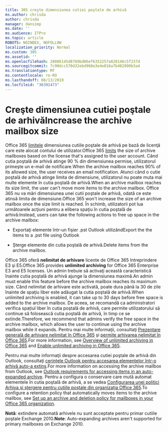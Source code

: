 ```yaml
---
title: 305 creşte dimensiunea cutiei poştale de arhivă
ms.author: chrisda
author: chrisda
manager: dansimp
ms.date: ''
ms.audience: ITPro
ms.topic: article
ROBOTS: NOINDEX, NOFOLLOW
localization_priority: Normal
ms.custom: 305
ms.assetid: ''
ms.openlocfilehash: 28086145d8769bd06ef6352257a820146c5f237d
ms.sourcegitcommit: 7c90dcc570d32ebd968e3e4e816a7b482890b3a4
ms.translationtype: MT
ms.contentlocale: ro-RO
ms.lasthandoff: 08/13/2019
ms.locfileid: "36391473"
---
```

# <a name="increase-the-archive-mailbox-size"></a><span data-ttu-id="b0347-102">Creşte dimensiunea cutiei poştale de arhivă</span><span class="sxs-lookup"><span data-stu-id="b0347-102">Increase the archive mailbox size</span></span>

<span data-ttu-id="b0347-103">Office 365 [limitele](https://docs.microsoft.com/office365/servicedescriptions/exchange-online-service-description/exchange-online-limits#mailbox-storage-limits) dimensiunea cutiile poştale de arhivă pe bază de licenţă care este alocat contului de utilizator.</span><span class="sxs-lookup"><span data-stu-id="b0347-103">Office 365 [limits](https://docs.microsoft.com/office365/servicedescriptions/exchange-online-service-description/exchange-online-limits#mailbox-storage-limits) the size of archive mailboxes based on the license that's assigned to the user account.</span></span> <span data-ttu-id="b0347-104">Când cutia poştală de arhivă atinge 90 % din dimensiunea permise, utilizatorul primeşte un e-mail de notificare.</span><span class="sxs-lookup"><span data-stu-id="b0347-104">When the archive mailbox reaches 90% of its allowed size, the user receives an email notification.</span></span> <span data-ttu-id="b0347-105">Atunci când o cutie poştală de arhivă atinge limita de dimensiune, utilizatorul nu poate muta mai multe elemente în cutia poştală de arhivă.</span><span class="sxs-lookup"><span data-stu-id="b0347-105">When an archive mailbox reaches its size limit, the user can't move more items to the archive mailbox.</span></span> <span data-ttu-id="b0347-106">Office 365 nu va mări dimensiunea unei cutii poştale de arhivă, odată ce este atinsă limita de dimensiune.</span><span class="sxs-lookup"><span data-stu-id="b0347-106">Office 365 won't increase the size of an archive mailbox once the size limit is reached.</span></span> <span data-ttu-id="b0347-107">În schimb, utilizatorii pot lua următoarele acţiuni pentru a elibera spaţiu în cutia poştală de arhivă:</span><span class="sxs-lookup"><span data-stu-id="b0347-107">Instead, users can take the following actions to free up space in the archive mailbox:</span></span>

- <span data-ttu-id="b0347-108">Exportaţi elemente într-un fişier .pst Outlook utilizând</span><span class="sxs-lookup"><span data-stu-id="b0347-108">Export the the items to a .pst file using Outlook</span></span>

- <span data-ttu-id="b0347-109">Şterge elemente din cutia poştală de arhivă.</span><span class="sxs-lookup"><span data-stu-id="b0347-109">Delete items from the archive mailbox.</span></span>

<span data-ttu-id="b0347-110">Office 365 oferă **nelimitat de arhivare** licente de Office 365 Intreprindere E3 şi E5.</span><span class="sxs-lookup"><span data-stu-id="b0347-110">Office 365 provides **unlimited archiving** for Office 365 Enterprise E3 and E5 licenses.</span></span> <span data-ttu-id="b0347-111">Un admin trebuie să activaţi această caracteristică înainte cutia poştală de arhivă ajunge la dimensiunea maximă.</span><span class="sxs-lookup"><span data-stu-id="b0347-111">An admin must enable this feature before the archive mailbox reaches its maximum size.</span></span> <span data-ttu-id="b0347-112">Când nelimitat de arhivare este activată, poate dura până la 30 de zile înainte de spaţiu liber este adăugat la cutia poştală de arhivă.</span><span class="sxs-lookup"><span data-stu-id="b0347-112">When unlimited archiving is enabled, it can take up to 30 days before free space is added to the archive mailbox.</span></span> <span data-ttu-id="b0347-113">De aceea, se recomandă ca administratori verifica spațiul liber în cutia poştală de arhivă, care permite utilizatorului să continue să folosească cutia poştală de arhivă, în timp ce se extinde.</span><span class="sxs-lookup"><span data-stu-id="b0347-113">Therefore, we recommend that admins verify the free space in the archive mailbox, which allows the user to continue using the archive mailbox while it expands.</span></span> <span data-ttu-id="b0347-114">Pentru mai multe informaţii, consultaţi [Prezentare generală de arhivare nelimitat în Office 365](https://docs.microsoft.com/office365/securitycompliance/unlimited-archiving) şi [permite arhivarea nelimitat în Office 365](https://docs.microsoft.com/office365/securitycompliance/enable-unlimited-archiving).</span><span class="sxs-lookup"><span data-stu-id="b0347-114">For more information, see [Overview of unlimited archiving in Office 365](https://docs.microsoft.com/office365/securitycompliance/unlimited-archiving) and [Enable unlimited archiving in Office 365](https://docs.microsoft.com/office365/securitycompliance/enable-unlimited-archiving).</span></span>

<span data-ttu-id="b0347-115">Pentru mai multe informaţii despre accesarea cutiei poştale de arhivă din Outlook, consultaţi [cerinţele Outlook pentru accesarea elementelor într-o arhivă auto-a extins](https://docs.microsoft.com/office365/securitycompliance/unlimited-archiving#outlook-requirements-for-accessing-items-in-an-auto-expanded-archive).</span><span class="sxs-lookup"><span data-stu-id="b0347-115">For more information on accessing the archive mailbox from Outlook, see [Outlook requirements for accessing items in an auto-expanded archive](https://docs.microsoft.com/office365/securitycompliance/unlimited-archiving#outlook-requirements-for-accessing-items-in-an-auto-expanded-archive).</span></span> <span data-ttu-id="b0347-116">Pentru a configura o conservare care mută automat elementele în cutia poştală de arhivă, a se vedea [Configurarea unei politici Arhiva şi ştergere pentru cutiile poştale din organizaţia Office 365](https://docs.microsoft.com/office365/securitycompliance/set-up-an-archive-and-deletion-policy-for-mailboxes).</span><span class="sxs-lookup"><span data-stu-id="b0347-116">To configure a retention policy that automatically moves items to the archive mailbox, see [Set up an archive and deletion policy for mailboxes in your Office 365 organization](https://docs.microsoft.com/office365/securitycompliance/set-up-an-archive-and-deletion-policy-for-mailboxes).</span></span>

<span data-ttu-id="b0347-117">**Notă**: extindere automată arhivele nu sunt acceptate pentru primar cutiile poştale Exchange 2010.</span><span class="sxs-lookup"><span data-stu-id="b0347-117">**Note**: Auto-expanding archives aren't supported for primary mailboxes on Exchange 2010.</span></span>
